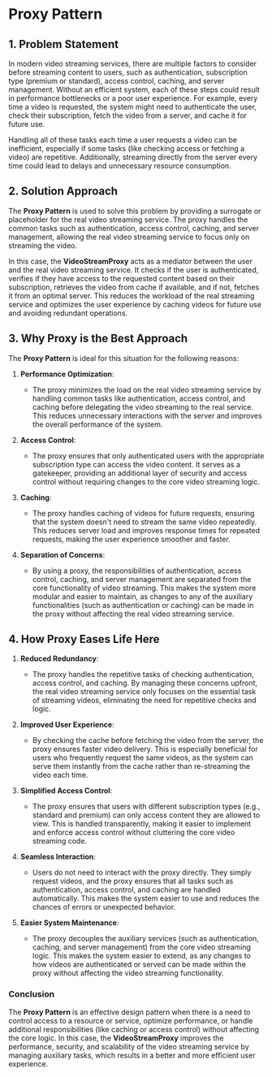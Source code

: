 ﻿# Proxy Pattern

## 1. Problem Statement

In modern video streaming services, there are multiple factors to consider before streaming content to users, such as authentication, subscription type (premium or standard), access control, caching, and server management. Without an efficient system, each of these steps could result in performance bottlenecks or a poor user experience. For example, every time a video is requested, the system might need to authenticate the user, check their subscription, fetch the video from a server, and cache it for future use.

Handling all of these tasks each time a user requests a video can be inefficient, especially if some tasks (like checking access or fetching a video) are repetitive. Additionally, streaming directly from the server every time could lead to delays and unnecessary resource consumption.

## 2. Solution Approach

The **Proxy Pattern** is used to solve this problem by providing a surrogate or placeholder for the real video streaming service. The proxy handles the common tasks such as authentication, access control, caching, and server management, allowing the real video streaming service to focus only on streaming the video.

In this case, the **VideoStreamProxy** acts as a mediator between the user and the real video streaming service. It checks if the user is authenticated, verifies if they have access to the requested content based on their subscription, retrieves the video from cache if available, and if not, fetches it from an optimal server. This reduces the workload of the real streaming service and optimizes the user experience by caching videos for future use and avoiding redundant operations.

## 3. Why Proxy is the Best Approach

The **Proxy Pattern** is ideal for this situation for the following reasons:

1. **Performance Optimization**:
    - The proxy minimizes the load on the real video streaming service by handling common tasks like authentication, access control, and caching before delegating the video streaming to the real service. This reduces unnecessary interactions with the server and improves the overall performance of the system.

2. **Access Control**:
    - The proxy ensures that only authenticated users with the appropriate subscription type can access the video content. It serves as a gatekeeper, providing an additional layer of security and access control without requiring changes to the core video streaming logic.

3. **Caching**:
    - The proxy handles caching of videos for future requests, ensuring that the system doesn't need to stream the same video repeatedly. This reduces server load and improves response times for repeated requests, making the user experience smoother and faster.

4. **Separation of Concerns**:
    - By using a proxy, the responsibilities of authentication, access control, caching, and server management are separated from the core functionality of video streaming. This makes the system more modular and easier to maintain, as changes to any of the auxiliary functionalities (such as authentication or caching) can be made in the proxy without affecting the real video streaming service.

## 4. How Proxy Eases Life Here

1. **Reduced Redundancy**:
    - The proxy handles the repetitive tasks of checking authentication, access control, and caching. By managing these concerns upfront, the real video streaming service only focuses on the essential task of streaming videos, eliminating the need for repetitive checks and logic.

2. **Improved User Experience**:
    - By checking the cache before fetching the video from the server, the proxy ensures faster video delivery. This is especially beneficial for users who frequently request the same videos, as the system can serve them instantly from the cache rather than re-streaming the video each time.

3. **Simplified Access Control**:
    - The proxy ensures that users with different subscription types (e.g., standard and premium) can only access content they are allowed to view. This is handled transparently, making it easier to implement and enforce access control without cluttering the core video streaming code.

4. **Seamless Interaction**:
    - Users do not need to interact with the proxy directly. They simply request videos, and the proxy ensures that all tasks such as authentication, access control, and caching are handled automatically. This makes the system easier to use and reduces the chances of errors or unexpected behavior.

5. **Easier System Maintenance**:
    - The proxy decouples the auxiliary services (such as authentication, caching, and server management) from the core video streaming logic. This makes the system easier to extend, as any changes to how videos are authenticated or served can be made within the proxy without affecting the video streaming functionality.

### Conclusion

The **Proxy Pattern** is an effective design pattern when there is a need to control access to a resource or service, optimize performance, or handle additional responsibilities (like caching or access control) without affecting the core logic. In this case, the **VideoStreamProxy** improves the performance, security, and scalability of the video streaming service by managing auxiliary tasks, which results in a better and more efficient user experience.

